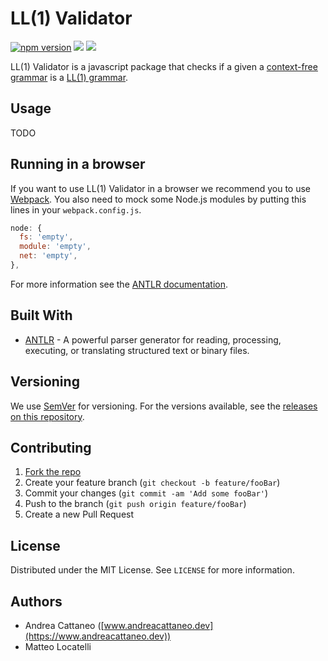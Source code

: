 
# LL(1) Validator

[![npm version](https://badge.fury.io/js/ll1-validator.svg)](https://badge.fury.io/js/ll1-validator)
![](https://github.com/imcatta/ll1-validator/workflows/Node%20CI/badge.svg)
![](https://github.com/imcatta/ll1-validator/workflows/Node.js%20Package/badge.svg)

LL(1) Validator is a javascript package that checks if a given a [context-free grammar](https://en.wikipedia.org/wiki/Context-free_grammar) is a [LL(1) grammar](https://en.wikipedia.org/wiki/LL_grammar).

## Usage

TODO

## Running in a browser

If you want to use LL(1) Validator in a browser we recommend you to use [Webpack](https://webpack.js.org/). You also need to mock some Node.js modules by putting this lines in your `webpack.config.js`.

```javascript
node: {
  fs: 'empty',
  module: 'empty',
  net: 'empty',
},
```

For more information see the [ANTLR documentation](https://github.com/antlr/antlr4/blob/master/doc/javascript-target.md#how-do-i-get-the-runtime-in-my-browser).

## Built With

* [ANTLR](https://www.antlr.org/) - A powerful parser generator for reading, processing, executing, or translating structured text or binary files.

## Versioning

We use [SemVer](http://semver.org/) for versioning. For the versions available, see the [releases on this repository](https://github.com/imcatta/ll1-validator/releases). 

## Contributing

1. [Fork the repo](<https://github.com/imcatta/ll1-validator/fork>)
2. Create your feature branch (`git checkout -b feature/fooBar`)
3. Commit your changes (`git commit -am 'Add some fooBar'`)
4. Push to the branch (`git push origin feature/fooBar`)
5. Create a new Pull Request

## License

Distributed under the MIT License. See `LICENSE` for more information.

## Authors

* Andrea Cattaneo ([www.andreacattaneo.dev](https://www.andreacattaneo.dev))
* Matteo Locatelli
